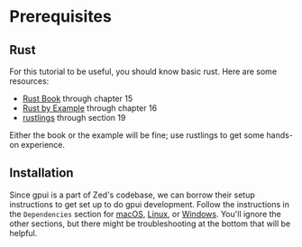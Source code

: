 # Prerequisites

## Rust

For this tutorial to be useful, you should know basic rust. Here are some resources:

* [Rust Book](https://doc.rust-lang.org/book/) through chapter 15
* [Rust by Example](https://doc.rust-lang.org/rust-by-example/) through chapter 16
* [rustlings](https://github.com/rust-lang/rustlings) through section 19

Either the book or the example will be fine; use rustlings to get some hands-on experience.

## Installation

Since gpui is a part of Zed's codebase, we can borrow their setup instructions to get set up to do gpui development. Follow the instructions in the `Dependencies` section for [macOS](https://github.com/zed-industries/zed/blob/main/docs/src/development/macos.md#dependencies), [Linux](https://github.com/zed-industries/zed/blob/main/docs/src/development/linux.md#dependencies), or [Windows](https://github.com/zed-industries/zed/blob/main/docs/src/development/windows.md#dependencies). You'll ignore the other sections, but there might be troubleshooting at the bottom that will be helpful.
